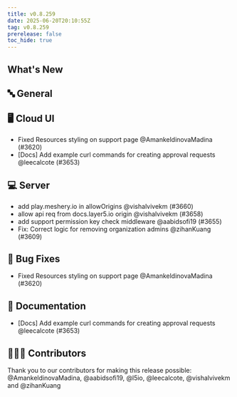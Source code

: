 ```yaml
---
title: v0.8.259
date: 2025-06-20T20:10:55Z
tag: v0.8.259
prerelease: false
toc_hide: true
---
```


## What's New
## 🔤 General
## 🖥 Cloud UI

- Fixed Resources styling on support page @AmankeldinovaMadina (#3620)
- [Docs] Add example curl commands for creating approval requests @leecalcote (#3653)

## 💻 Server

- add play.meshery.io in allowOrigins @vishalvivekm (#3660)
- allow api req from docs.layer5.io origin @vishalvivekm (#3658)
- add support permission key  check middleware @aabidsofi19 (#3655)
- Fix: Correct logic for removing organization admins @zihanKuang (#3609)

## 🐛 Bug Fixes

- Fixed Resources styling on support page @AmankeldinovaMadina (#3620)

## 📖 Documentation

- [Docs] Add example curl commands for creating approval requests @leecalcote (#3653)

## 👨🏽‍💻 Contributors

Thank you to our contributors for making this release possible:
@AmankeldinovaMadina, @aabidsofi19, @l5io, @leecalcote, @vishalvivekm and @zihanKuang

